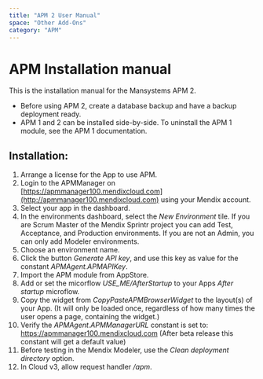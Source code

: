 ```yaml
---
title: "APM 2 User Manual"
space: "Other Add-Ons"
category: "APM"
---
```


# APM Installation manual #

This is the installation manual for the Mansystems APM 2.

* Before using APM 2, create a database backup and have a backup deployment ready.
* APM 1 and 2 can be installed side-by-side. To uninstall the APM 1 module, see the APM 1 documentation.
 
##  Installation: ##
1. Arrange a license for the App to use APM.
2.  Login to the APMManager on [https://apmmanager100.mendixcloud.com](http://apmmanager100.mendixcloud.com) using your Mendix account. 
3. Select your app in the dashboard.
4. In the environments dashboard, select the *New Environment* tile.
   If you are Scrum Master of the Mendix Sprintr project you can add Test, Acceptance, and Production environments. If you are not an Admin, you can only add Modeler environments.
5. Choose an environment name. 
6. Click the button *Generate API key*, and use this key as value for the constant *APMAgent.APMAPIKey*.
7. Import the APM module from AppStore.
8. Add or set the micorflow *USE_ME/AfterStartup* to your Apps *After startup* microflow.
9. Copy the widget from *CopyPasteAPMBrowserWidget* to the layout(s) of your App. (It will only be loaded once, regardless of how many times the user opens a page, containing the widget.)
10. Verify the *APMAgent.APMManagerURL* constant is set to: https://apmmanager100.mendixcloud.com (After beta release this constant will get a default value) 
11. Before testing in the Mendix Modeler, use the *Clean deployment directory* option.
12. In Cloud v3, allow request handler */apm*.

